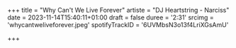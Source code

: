 +++
title = "Why Can't We Live Forever"
artiste = "DJ Heartstring - Narciss"
date = 2023-11-14T15:40:11+01:00
draft = false
duree = '2:31'
srcimg = 'whycantweliveforever.jpeg'
spotifyTrackID = '6UVMbsN3o13f4LriXGsAmU'

+++


